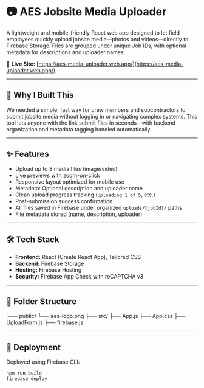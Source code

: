 # 📷 AES Jobsite Media Uploader

A lightweight and mobile-friendly React web app designed to let field employees quickly upload jobsite media—photos and videos—directly to Firebase Storage. Files are grouped under unique Job IDs, with optional metadata for descriptions and uploader names.

🔗 **Live Site:** [https://aes-media-uploader.web.app/](https://aes-media-uploader.web.app/)

---

## 🚧 Why I Built This

We needed a simple, fast way for crew members and subcontractors to submit jobsite media without logging in or navigating complex systems. This tool lets anyone with the link submit files in seconds—with backend organization and metadata tagging handled automatically.

---

## ✨ Features

- Upload up to 8 media files (image/video)
- Live previews with zoom-on-click
- Responsive layout optimized for mobile use
- Metadata: Optional description and uploader name
- Clean upload progress tracking (`Uploading 1 of 5`, etc.)
- Post-submission success confirmation
- All files saved in Firebase under organized `uploads/{jobId}/` paths
- File metadata stored (name, description, uploader)

---

## 🛠 Tech Stack

- **Frontend:** React (Create React App), Tailored CSS
- **Backend:** Firebase Storage
- **Hosting:** Firebase Hosting
- **Security:** Firebase App Check with reCAPTCHA v3

---

## 📂 Folder Structure

├── public/
  └── aes-logo.png
├── src/
  ├── App.js 
  ├── App.css
  ├── UploadForm.js
  ├── firebase.js


---

## 🚀 Deployment

Deployed using Firebase CLI:

```bash
npm run build
firebase deploy
